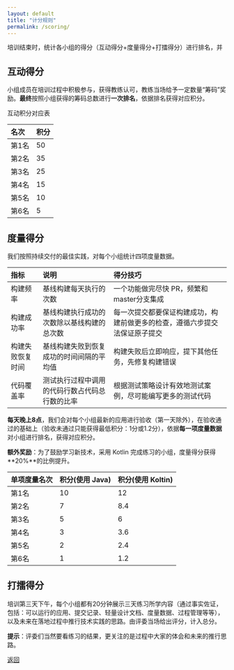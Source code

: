 ```yaml
---
layout: default
title: "计分规则"
permalink: /scoring/
---
```


培训结束时，统计各小组的得分（互动得分+度量得分+打擂得分）进行排名，并

## 互动得分

小组成员在培训过程中积极参与，获得教练认可，教练当场给予一定数量“筹码”奖励。**最终**按照小组获得的筹码总数进行**一次排名**，依据排名获得对应积分。

互动积分对应表

| 名次  | 积分 |
| :--- | :--- |
| 第1名 | 50   |
| 第2名 | 35    |
| 第3名 | 25    |
| 第4名 | 15    |
| 第5名 | 10    |
| 第6名 | 5    |

## 度量得分

我们按照持续交付的最佳实践，对每个小组统计四项度量数据。

| 指标             | 说明 | 得分技巧 |
| :--- | :--- | :---|
| 构建频率         |基线构建每天执行的次数|一个功能做完尽快 PR，频繁和master分支集成|
| 构建成功率       |基线构建执行成功的次数除以基线构建的总次数|每一次提交都要保证构建成功，构建前做更多的检查，遵循六步提交法保证原子提交|
| 构建失败恢复时间 |基线构建失败到恢复成功的时间间隔的平均值|构建失败后立即响应，提下其他任务，先修复构建错误|
| 代码覆盖率       |测试执行过程中调用的代码行数占代码总行数的比率|根据测试策略设计有效地测试案例，尽可能编写更多的测试代码|

**每天晚上8点**，我们会对每个小组最新的应用进行验收（第一天除外），在验收通过的基础上（验收未通过只能获得最低积分：1分或1.2分），依据**每一项度量数据**对小组进行排名，获得对应积分。

**额外奖励**：为了鼓励学习新技术，采用 Kotlin 完成练习的小组，度量得分获得**20%**的比例提升。

| 单项度量名次  | 积分(使用 Java) | 积分(使用 Koltin) |
| :--- | :--- | :--- |
| 第1名 | 10   | 12 |
| 第2名 | 7    | 8.4 |
| 第3名 | 5    | 6 |
| 第4名 | 3    | 3.6 |
| 第5名 | 2    | 2.4 |
| 第6名 | 1    | 1.2 |

## 打擂得分

培训第三天下午，每个小组都有20分钟展示三天练习所学内容（通过事实佐证，包括：可以运行的应用、提交记录、轻量设计文档、度量数据、过程管理等等），以及未来在落地过程中推行技术实践的思路。由评委当场给出评分，计入总分。

**提示**：评委们当然要看练习的结果，更关注的是过程中大家的体会和未来的推行思路。

[返回](./index.md)

